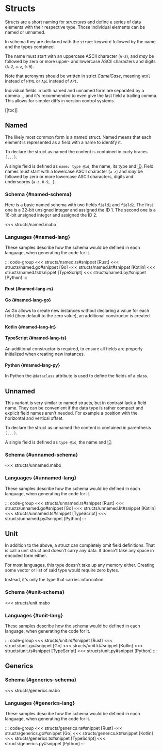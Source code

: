 # Structs

Structs are a short naming for _structures_ and define a series of data elements with their respective type. Those individual elements can be named or unnamed.

In schema they are declared with the `struct` keyword followed by the name and the types contained.

The name must start with an uppercase ASCII character (`A-Z`), and _may_ be followed by zero or more upper- and lowercase ASCII characters and digits (`A-Z`, `a-z`, `0-9`).

Note that acronyms should be written in strict _CamelCase_, meaning `Html` instead of `HTML` or `Api` instead of `API`.

Individual fields in both named and unnamed form are separated by a comma `,`, and it's recommended to even give the last field a trailing comma. This allows for simpler diffs in version control systems.

[[toc]]

## Named

The likely most common form is a named struct. Named means that each element is represented as a field with a name to identify it.

To declare the struct as named the content is contained in curly braces `{...}`.

A single field is defined as `name: type @id`, the name, its type and [ID]. Field names must start with a lowercase ASCII character (`a-z`) and _may_ be followed by zero or more lowercase ASCII characters, digits and underscores (`a-z`, `0-9`, `_`).

[ID]: ./#identifiers

### Schema {#named-schema}

Here is a basic named schema with two fields `field1` and `field2`. The first one is a 32-bit unsigned integer and assigned the ID 1. The second one is a 16-bit unsigned integer and assigned the ID 2.

<<< structs/named.mabo

### Languages {#named-lang}

These samples describe how the schema would be defined in each language, when generating the code for it.

::: code-group
<<< structs/named.rs#snippet [Rust]
<<< structs/named.go#snippet [Go]
<<< structs/named.kt#snippet [Kotlin]
<<< structs/named.ts#snippet [TypeScript]
<<< structs/named.py#snippet [Python]
:::

#### Rust {#named-lang-rs}

#### Go {#named-lang-go}

As Go allows to create new instances without declaring a value for each field (they default to the zero value), an additional constructor is created.

#### Kotlin {#named-lang-kt}

#### TypeScript {#named-lang-ts}

An additional constructor is required, to ensure all fields are properly initialized when creating new instances.

#### Python {#named-lang-py}

In Python the `@dataclass` attribute is used to define the fields of a class.

## Unnamed

This variant is very similar to named structs, but in contrast lack a field name. They can be convenient if the data type is rather compact and explicit field names aren't needed. For example a position with the horizontal and vertical offset.

To declare the struct as unnamed the content is contained in parenthesis `(...)`.

A single field is defined as `type @id`, the name and [ID].

### Schema {#unnamed-schema}

<<< structs/unnamed.mabo

### Languages {#unnamed-lang}

These samples describe how the schema would be defined in each language, when generating the code for it.

::: code-group
<<< structs/unnamed.rs#snippet [Rust]
<<< structs/unnamed.go#snippet [Go]
<<< structs/unnamed.kt#snippet [Kotlin]
<<< structs/unnamed.ts#snippet [TypeScript]
<<< structs/unnamed.py#snippet [Python]
:::

## Unit

In addition to the above, a struct can completely omit field definitions. That is call a unit struct and doesn't carry any data. It doesn't take any space in encoded form either.

For most languages, this type doesn't take up any memory either. Creating some vector or list of said type would require zero bytes.

Instead, it's only the type that carries information.

### Schema {#unit-schema}

<<< structs/unit.mabo

### Languages {#unit-lang}

These samples describe how the schema would be defined in each language, when generating the code for it.

::: code-group
<<< structs/unit.rs#snippet [Rust]
<<< structs/unit.go#snippet [Go]
<<< structs/unit.kt#snippet [Kotlin]
<<< structs/unit.ts#snippet [TypeScript]
<<< structs/unit.py#snippet [Python]
:::

## Generics

### Schema {#generics-schema}

<<< structs/generics.mabo

### Languages {#generics-lang}

These samples describe how the schema would be defined in each language, when generating the code for it.

::: code-group
<<< structs/generics.rs#snippet [Rust]
<<< structs/generics.go#snippet [Go]
<<< structs/generics.kt#snippet [Kotlin]
<<< structs/generics.ts#snippet [TypeScript]
<<< structs/generics.py#snippet [Python]
:::
